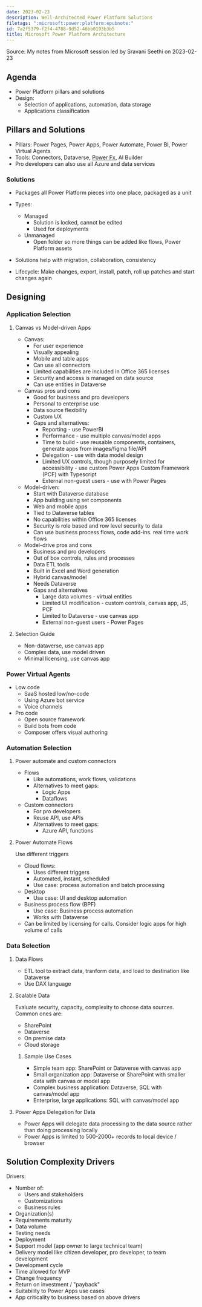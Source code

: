 ```yaml
---
date: 2023-02-23
description: Well-Architected Power Platform Solutions
filetags: ":microsoft:power:platform:epubnote:"
id: 7a2f5379-f2f4-4788-9d52-46bb0193b3b5
title: Microsoft Power Platform Architecture
---
```


Source: My notes from Microsoft session led by Sravani Seethi on
2023-02-23

## Agenda

- Power Platform pillars and solutions
- Design:
  - Selection of applications, automation, data storage
  - Applications classification

## Pillars and Solutions

- Pillars: Power Pages, Power Apps, Power Automate, Power BI, Power
  Virtual Agents
- Tools: Connectors, Dataverse, [Power
  Fx](https://github.com/microsoft/Power-Fx/tree/main), AI Builder
- Pro developers can also use all Azure and data services

### Solutions

- Packages all Power Platform pieces into one place, packaged as a unit

- Types:

  - Managed
    - Solution is locked, cannot be edited
    - Used for deployments
  - Unmanaged
    - Open folder so more things can be added like flows, Power Platform
      assets

- Solutions help with migration, collaboration, consistency

- Lifecycle: Make changes, export, install, patch, roll up patches and
  start changes again

## Designing

### Application Selection

1.  Canvas vs Model-driven Apps

    - Canvas:
      - For user experience
      - Visually appealing
      - Mobile and table apps
      - Can use all connectors
      - Limited capabilities are included in Office 365 licenses
      - Security and access is managed on data source
      - Can use entities in Dataverse
    - Canvas pros and cons
      - Good for business and pro developers
      - Personal to enterprise use
      - Data source flexibility
      - Custom UX
      - Gaps and alternatives:
        - Reporting - use PowerBI
        - Performance - use multiple canvas/model apps
        - Time to build - use reusable components, containers, generate
          apps from images/figma file/API
        - Delegation - use with data model design
        - Limited UX controls, though purposely limited for
          accessibility - use custom Power Apps Custom Framework (PCF)
          with Typescript
        - External non-guest users - use with Power Pages
    - Model-driven:
      - Start with Dataverse database
      - App building using set components
      - Web and mobile apps
      - Tied to Dataverse tables
      - No capabilities within Office 365 licenses
      - Security is role based and row level security to data
      - Can use business process flows, code add-ins. real time work
        flows
    - Model-drive pros and cons
      - Business and pro developers
      - Out of box controls, rules and processes
      - Data ETL tools
      - Built in Excel and Word generation
      - Hybrid canvas/model
      - Needs Dataverse
      - Gaps and alternatives
        - Large data volumes - virtual entities
        - Limited UI modification - custom controls, canvas app, JS, PCF
        - Limited to Dataverse - use canvas app
        - External non-guest users - Power Pages

2.  Selection Guide

    - Non-dataverse, use canvas app
    - Complex data, use model driven
    - Minimal licensing, use canvas app

### Power Virtual Agents

- Low code
  - SaaS hosted low/no-code
  - Using Azure bot service
  - Voice channels
- Pro code
  - Open source framework
  - Build bots from code
  - Composer offers visual authoring

### Automation Selection

1.  Power automate and custom connectors

    - Flows
      - Like automations, work flows, validations
      - Alternatives to meet gaps:
        - Logic Apps
        - Dataflows
    - Custom connectors
      - For pro developers
      - Reuse API, use APIs
      - Alternatives to meet gaps:
        - Azure API, functions

2.  Power Automate Flows

    Use different triggers

    - Cloud flows:
      - Uses different triggers
      - Automated, instant, scheduled
      - Use case: process automation and batch processing
    - Desktop
      - Use case: UI and desktop automation
    - Business process flow (BPF)
      - Use case: Business process automation
      - Works with Dataverse
    - Can be limited by licensing for calls. Consider logic apps for
      high volume of calls

### Data Selection

1.  Data Flows

    - ETL tool to extract data, tranform data, and load to destination
      like Dataverse
    - Use DAX language

2.  Scalable Data

    Evaluate security, capacity, complexity to choose data sources.
    Common ones are:

    - SharePoint
    - Dataverse
    - On premise data
    - Cloud storage

    1.  Sample Use Cases

        - Simple team app: SharePoint or Dataverse with canvas app
        - Small organization app: Dataverse or SharePoint with smaller
          data with canvas or model app
        - Complex business application: Dataverse, SQL with canvas/model
          app
        - Enterprise, large applications: SQL with canvas/model app

3.  Power Apps Delegation for Data

    - Power Apps will delegate data processing to the data source rather
      than doing processing locally
    - Power Apps is limited to 500-2000+ records to local device /
      browser

## Solution Complexity Drivers

Drivers:

- Number of:
  - Users and stakeholders
  - Customizations
  - Business rules
- Organization(s)
- Requirements maturity
- Data volume
- Testing needs
- Deployment
- Support model (app owner to large technical team)
- Delivery model like citizen developer, pro developer, to team
  development
- Development cycle
- Time allowed for MVP
- Change frequency
- Return on investment / "payback"
- Suitability to Power Apps use cases
- App criticality to business based on above drivers
